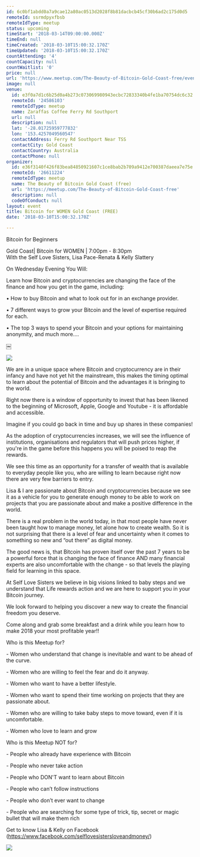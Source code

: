 ```yaml
---
id: 6c0bf1abdd0a7a9cae12a80ac0513d2028f8b81dacbcb45cf30b6ad2c175d0d5
remoteId: ssrmdpyxfbsb
remoteIdType: meetup
status: upcoming
timeStart: '2018-03-14T09:00:00.000Z'
timeEnd: null
timeCreated: '2018-03-10T15:00:32.170Z'
timeUpdated: '2018-03-10T15:00:32.170Z'
countAttending: '4'
countCapacity: null
countWaitlist: '0'
price: null
url: 'https://www.meetup.com/The-Beauty-of-Bitcoin-Gold-Coast-free/events/248461491/'
image: null
venue:
  id: e3f0a7d1c6b25d0a4b273c073069980943ecbc72833340b4fe1ba70754dc6c32
  remoteId: '24586103'
  remoteIdType: meetup
  name: Zaraffas Coffee Ferry Rd Southport
  url: null
  description: null
  lat: '-28.01725959777832'
  lon: '153.4257049560547'
  contactAddress: Ferry Rd Southport Near TSS
  contactCity: Gold Coast
  contactCountry: Australia
  contactPhone: null
organizer:
  id: e36f3140f426f83bea84850921607c1ce8bab2b709a9412e700387daeea7e75e
  remoteId: '26611224'
  remoteIdType: meetup
  name: The Beauty of Bitcoin Gold Coast (free)
  url: 'https://meetup.com/The-Beauty-of-Bitcoin-Gold-Coast-free'
  description: null
  codeOfConduct: null
layout: event
title: Bitcoin for WOMEN Gold Coast (FREE)
date: '2018-03-10T15:00:32.170Z'

---
```

<p>Bitcoin for Beginners</p> <p>Gold Coast| Bitcoin for WOMEN | 7:00pm - 8:30pm<br/>With the Self Love Sisters, Lisa Pace-Renata &amp; Kelly Slattery</p> <p>On Wednesday Evening You Will:</p> <p>Learn how Bitcoin and cryptocurrencies are changing the face of the finance and how you get in the game, including:</p> <p>• How to buy Bitcoin and what to look out for in an exchange provider.</p> <p>• 7 different ways to grow your Bitcoin and the level of expertise required for each.</p> <p>• The top 3 ways to spend your Bitcoin and your options for maintaining anonymity, and much more….</p> <p>￼</p> <p><img src="https://secure.meetupstatic.com/photos/event/d/b/f/2/600_466196306.jpeg" /></p> <p>We are in a unique space where Bitcoin and cryptocurrency are in their infancy and have not yet hit the mainstream, this makes the timing optimal to learn about the potential of Bitcoin and the advantages it is bringing to the world.</p> <p>Right now there is a window of opportunity to invest that has been likened to the beginning of Microsoft, Apple, Google and Youtube - it is affordable and accessible.</p> <p>Imagine if you could go back in time and buy up shares in these companies!</p> <p>As the adoption of cryptocurrencies increases, we will see the influence of institutions, organisations and regulators that will push prices higher, if you're in the game before this happens you will be poised to reap the rewards.</p> <p>We see this time as an opportunity for a transfer of wealth that is available to everyday people like you, who are willing to learn because right now there are very few barriers to entry.</p> <p>Lisa &amp; I are passionate about Bitcoin and cryptocurrencies because we see it as a vehicle for you to generate enough money to be able to work on projects that you are passionate about and make a positive difference in the world.</p> <p>There is a real problem in the world today, in that most people have never been taught how to manage money, let alone how to create wealth. So it is not surprising that there is a level of fear and uncertainty when it comes to something so new and “out there” as digital money.</p> <p>The good news is, that Bitcoin has proven itself over the past 7 years to be a powerful force that is changing the face of finance AND many financial experts are also uncomfortable with the change - so that levels the playing field for learning in this space.</p> <p>At Self Love Sisters we believe in big visions linked to baby steps and we understand that Life rewards action and we are here to support you in your Bitcoin journey.</p> <p>We look forward to helping you discover a new way to create the financial freedom you deserve.</p> <p>Come along and grab some breakfast and a drink while you learn how to make 2018 your most profitable year!!</p> <p>Who is this Meetup for?</p> <p>- Women who understand that change is inevitable and want to be ahead of the curve.</p> <p>- Women who are willing to feel the fear and do it anyway.</p> <p>- Women who want to have a better lifestyle.</p> <p>- Women who want to spend their time working on projects that they are passionate about.</p> <p>- Women who are willing to take baby steps to move toward, even if it is uncomfortable.</p> <p>- Women who love to learn and grow</p> <p>Who is this Meetup NOT for?</p> <p>- People who already have experience with Bitcoin</p> <p>- People who never take action</p> <p>- People who DON'T want to learn about Bitcoin</p> <p>- People who can’t follow instructions</p> <p>- People who don’t ever want to change</p> <p>- People who are searching for some type of trick, tip, secret or magic bullet that will make them rich</p> <p>Get to know Lisa &amp; Kelly on Facebook (<a href="https://www.facebook.com/selflovesistersloveandmoney/" class="linkified">https://www.facebook.com/selflovesistersloveandmoney/</a>)</p> <p><img src="https://secure.meetupstatic.com/photos/event/e/3/7/a/600_466198234.jpeg" /></p>
